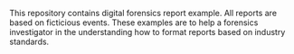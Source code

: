 This repository contains digital forensics report example. All reports are based on ficticious events. These examples are to help a forensics investigator in the understanding how to format reports based on industry standards.
